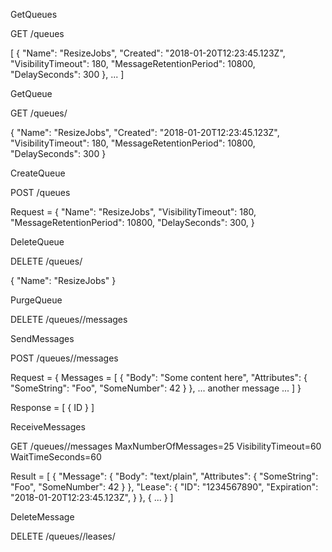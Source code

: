 GetQueues

GET /queues

[
        {
                "Name": "ResizeJobs",
                "Created": "2018-01-20T12:23:45.123Z",
                "VisibilityTimeout": 180,
                "MessageRetentionPeriod": 10800,
                "DelaySeconds": 300
        },
        ...
]



GetQueue

GET /queues/<QueueName>

{
        "Name": "ResizeJobs",
        "Created": "2018-01-20T12:23:45.123Z",
        "VisibilityTimeout": 180,
        "MessageRetentionPeriod": 10800,
        "DelaySeconds": 300
}



CreateQueue

POST /queues

Request = {
    "Name": "ResizeJobs",
    "VisibilityTimeout": 180,
    "MessageRetentionPeriod": 10800,
    "DelaySeconds": 300,
}



DeleteQueue

DELETE /queues/<QueueName>

{
    "Name": "ResizeJobs"
}



PurgeQueue

DELETE /queues/<QueueName>/messages



SendMessages

POST /queues/<QueueName>/messages

Request = {
    Messages = [
        {
            "Body": "Some content here",
            "Attributes": {
                "SomeString": "Foo",
                "SomeNumber": 42
            }
        },
        ... another message ...
    ]
}

Response = [
    {
        ID
    }
]


ReceiveMessages

GET /queues/<QueueName>/messages
  MaxNumberOfMessages=25
  VisibilityTimeout=60
  WaitTimeSeconds=60

Result = [
    {
        "Message": {
            "Body": "text/plain",
            "Attributes": {
                "SomeString": "Foo",
                "SomeNumber": 42
            }
        },
        "Lease": {
            "ID": "1234567890",
            "Expiration": "2018-01-20T12:23:45.123Z",
        }
    },
    {
        ...
    }
]


DeleteMessage

DELETE /queues/<QueueName>/leases/<LeaseID>

